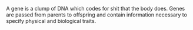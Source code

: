 A gene is a clump of DNA which codes for shit that the body does. Genes are passed from parents to offspring and contain information necessary to specify physical and biological traits. 